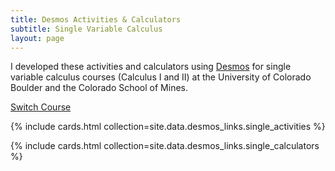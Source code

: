 ```yaml
---
title: Desmos Activities & Calculators
subtitle: Single Variable Calculus
layout: page
---
```


I developed these activities and calculators using [Desmos](https://www.desmos.com/) for single variable calculus courses (Calculus I and II) at the University of Colorado Boulder and the Colorado School of Mines.

[Switch Course]({{site.url}}/desmos/)

{% include cards.html collection=site.data.desmos_links.single_activities  %}

{% include cards.html collection=site.data.desmos_links.single_calculators %}
